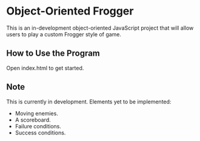 # Object-Oriented Frogger
This is an in-development object-oriented JavaScript project that will allow users to play a custom Frogger style of game.

## How to Use the Program
Open index.html to get started.

## Note
This is currently in development. Elements yet to be implemented:

* Moving enemies.
* A scoreboard.
* Failure conditions.
* Success conditions.
